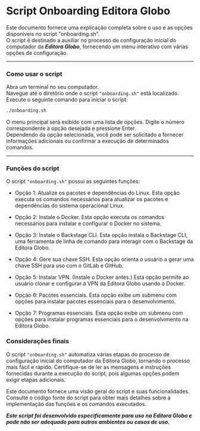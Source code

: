 # Script Onboarding Editora Globo

Este documento fornece uma explicação completa sobre o uso e as opções disponíveis no script "onboarding.sh".<br>
O script é destinado a auxiliar no processo de configuração inicial do computador da ***Editora Globo***, fornecendo um menu interativo com várias opções de configuração.

---

### Como usar o script
Abra um terminal no seu computador. <br>
Navegue até o diretório onde o script `"onboarding.sh"` está localizado. <br>
Execute o seguinte comando para iniciar o script:
```bash
./onboarding.sh
```
O menu principal será exibido com uma lista de opções. Digite o número correspondente à opção desejada e pressione Enter.<br>
Dependendo da opção selecionada, você pode ser solicitado a fornecer informações adicionais ou confirmar a execução de determinados comandos.

---
### Funções do script
O script `"onboarding.sh"` possui as seguintes funções:

- Opção 1: Atualize os pacotes e dependências do Linux.
Esta opção executa os comandos necessários para atualizar os pacotes e dependências do sistema operacional Linux.

- Opção 2: Instale o Docker.
Esta opção executa os comandos necessários para instalar e configurar o Docker no sistema.

- Opção 3: Instale o Backstage CLI.
Esta opção instala o Backstage CLI, uma ferramenta de linha de comando para interagir com o Backstage da Editora Globo.

- Opção 4: Gere sua chave SSH.
Esta opção orienta o usuário a gerar uma chave SSH para uso com o GitLab e GitHub.

- Opção 5: Instalar VPN. (Instale o Docker antes.)
Esta opção permite ao usuário clonar e configurar a VPN da Editora Globo usando o Docker.

- Opção 6: Pacotes essenciais.
Esta opção exibe um submenu com opções para instalar pacotes essenciais para o desenvolvimento.

- Opção 7: Programas essenciais.
Esta opção exibe um submenu com opções para instalar programas essenciais para o desenvolvimento na Editora Globo.

### Considerações finais
O script `"onboarding.sh"` automatiza várias etapas do processo de configuração inicial do computador da Editora Globo, tornando o processo mais fácil e rápido. Certifique-se de ler as mensagens e instruções fornecidas durante a execução do script, pois algumas opções podem exigir etapas adicionais.

Este documento fornece uma visão geral do script e suas funcionalidades. Consulte o código fonte do script para obter mais detalhes sobre a implementação das funções e os comandos executados.

***Este script foi desenvolvido especificamente para uso na Editora Globo e pode não ser adequado para outros ambientes ou casos de uso.***